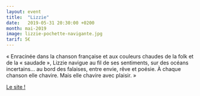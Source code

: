 ```yaml
---
layout: event
title:  "Lizzie"
date:   2019-05-31 20:30:00 +0200
month: mai-2019
image: lizzie-pochette-navigante.jpg
tarif: 5€
---
```


« Enracinée dans la chanson française et aux couleurs chaudes de la folk et de la « saudade », Lizzie navigue au fil de ses sentiments, sur des océans incertains... au bord des falaises, entre envie, rêve et poésie. À chaque chanson elle chavire. Mais elle chavire avec plaisir. »

[Le site !](http://www.folk-lizzie.com)
